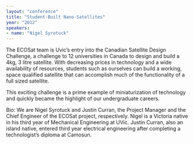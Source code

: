 ```yaml
---
layout: "conference"
title: "Student-Built Nano-Satellites"
year: "2012"
speakers:
- name: "Nigel Syrotuck"
---
```



The ECOSat team is Uvic’s entry into the Canadian Satellite Design Challenge,
a challenge to 12 universities in Canada to design and build a 4kg, 3 litre
satellite. With decreasing prices in technology and a wide availability of
resources, students such as ourselves can build a working, space qualified
satellite that can accomplish much of the functionality of a full sized
satellite.

This exciting challenge is a prime example of miniaturization of technology
and quickly became the highlight of our undergraduate careers.

Bio: We are Nigel Syrotuck and Justin Curran, the Project Manager and the
Chief Engineer of the ECOSat project, respectively. Nigel is a Victoria native
in his third year of Mechanical Engineering at UVic. Justin Curran, also an
island native, entered third year electrical engineering after completing a
technologist’s diploma at Camosun.


[//]: # (Retrieved from https://web.archive.org/web/20210413200729/https://www.ideawave.ca/2012-conference/student-built-nano-satellites)